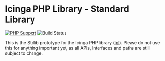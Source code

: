 # Icinga PHP Library - Standard Library

[![PHP Support](https://img.shields.io/badge/php-%3E%3D%207.2-777BB4?logo=PHP)](https://php.net/)
![Build Status](https://github.com/Icinga/ipl-stdlib/workflows/PHP%20Tests/badge.svg?branch=main)

This is the Stdlib prototype for the Icinga PHP library ([ipl](https://github.com/Icinga/ipl)).
Please do not use this for anything important yet, as all APIs, Interfaces and
paths are still subject to change.

